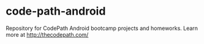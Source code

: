 code-path-android
=================

Repository for CodePath Android bootcamp projects and homeworks. Learn more at http://thecodepath.com/
